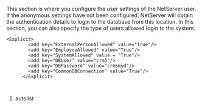 <properties date="2016-05-11"
SortOrder="85"
/>

 

This section is where you configure the user settings of the NetServer user. If the anonymous settings have not been configured, NetServer will obtain the authentication details to login to the database from this location. In this section, you can also specify the type of users allowed login to the system.

 

```
<Explicit>
        <add key="ExternalPersonAllowed" value="True"/>
        <add key="EmployeeAllowed" value="True"/>
        <add key="SystemAllowed" value = "True"/>
        <add key="DBUser" value="crm5"/>
        <add key="DBPassword" value="crm5myd"/>
        <add key="CommonDBConnection" value="True"/>
      </Explicit>

 
```

1. autolist
